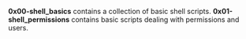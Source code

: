 __0x00-shell_basics__ contains a collection of basic shell scripts.
__0x01-shell_permissions__ contains basic scripts dealing with permissions and users.